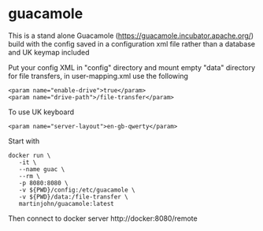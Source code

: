 # guacamole

This is a stand alone Guacamole (https://guacamole.incubator.apache.org/) build with the config saved in a configuration xml file rather than a database and UK keymap included

Put your config XML in "config" directory and mount empty "data" directory for file transfers, in user-mapping.xml use the following

    <param name="enable-drive">true</param>
    <param name="drive-path">/file-transfer</param>

To use UK keyboard

    <param name="server-layout">en-gb-qwerty</param>

Start with

    docker run \
       -it \
       --name guac \
       --rm \
       -p 8080:8080 \
       -v ${PWD}/config:/etc/guacamole \
       -v ${PWD}/data:/file-transfer \
       martinjohn/guacamole:latest

Then connect to docker server http://docker:8080/remote
